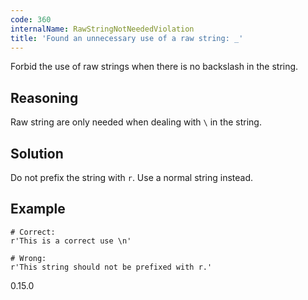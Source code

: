 ```yaml
---
code: 360
internalName: RawStringNotNeededViolation
title: 'Found an unnecessary use of a raw string: _'
---
```


Forbid the use of raw strings when there is no backslash in the string.

## Reasoning
Raw string are only needed when dealing with `\` in the string.

## Solution
Do not prefix the string with `r`. Use a normal string instead.

## Example

    # Correct:
    r'This is a correct use \n'
    
    # Wrong:
    r'This string should not be prefixed with r.'

<div class="versionadded">

0.15.0

</div>